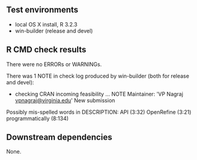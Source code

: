 ## Test environments

* local OS X install, R 3.2.3
* win-builder (release and devel)

## R CMD check results

There were no ERRORs or WARNINGs.

There was 1 NOTE in check log produced by win-builder (both for release and devel):

* checking CRAN incoming feasibility ... NOTE
Maintainer: 'VP Nagraj <vpnagraj@virginia.edu>'
New submission

Possibly mis-spelled words in DESCRIPTION:
  API (3:32)
  OpenRefine (3:21)
  programmatically (8:134)

## Downstream dependencies

None.
